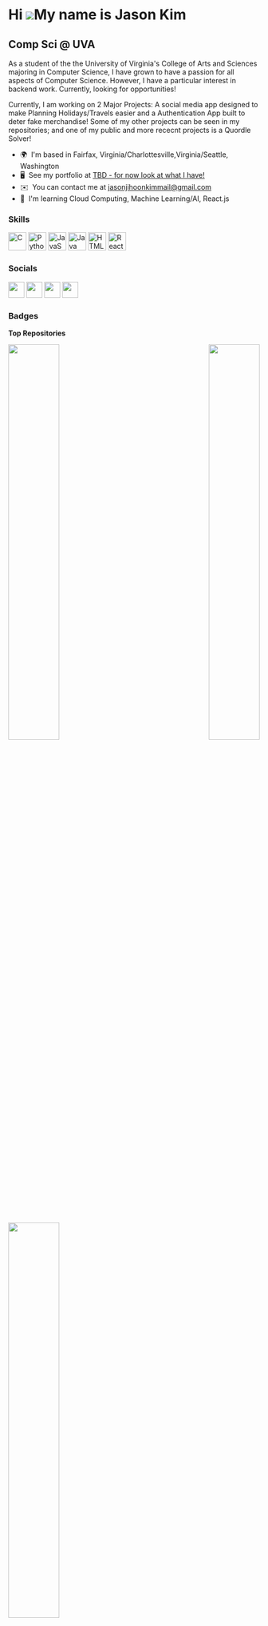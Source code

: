 Hi ![](https://user-images.githubusercontent.com/18350557/176309783-0785949b-9127-417c-8b55-ab5a4333674e.gif)My name is Jason Kim
=================================================================================================================================

Comp Sci @ UVA
-------------------------------

As a student of the the University of Virginia's College of Arts and Sciences majoring in Computer Science, I have grown to have a passion for all aspects of Computer Science. However, I have a particular interest in backend work. Currently, looking for opportunities!

Currently, I am working on 2 Major Projects: A social media app designed to make Planning Holidays/Travels easier and a Authentication App built to deter fake merchandise!  Some of my other projects can be seen in my repositories; and one of my public and more rececnt projects is a Quordle Solver!  

* 🌍  I'm based in Fairfax, Virginia/Charlottesville,Virginia/Seattle, Washington
* 🖥️  See my portfolio at [TBD - for now look at what I have!](https://github.com/Jason-Kim1023/JasonKimPortfolioWebsite)
* ✉️  You can contact me at [jasonjihoonkimmail@gmail.com](mailto:jasonjihoonkimmail@gmail.com)
* 🧠  I'm learning Cloud Computing, Machine Learning/AI, React.js

### Skills

<p align="left">
<a href="https://docs.microsoft.com/en-us/cpp/?view=msvc-170" target="_blank" rel="noreferrer"><img src="https://raw.githubusercontent.com/danielcranney/readme-generator/main/public/icons/skills/c-colored.svg" width="36" height="36" alt="C" /></a>
<a href="https://www.python.org/" target="_blank" rel="noreferrer"><img src="https://raw.githubusercontent.com/danielcranney/readme-generator/main/public/icons/skills/python-colored.svg" width="36" height="36" alt="Python" /></a>
<a href="https://developer.mozilla.org/en-US/docs/Web/JavaScript" target="_blank" rel="noreferrer"><img src="https://raw.githubusercontent.com/danielcranney/readme-generator/main/public/icons/skills/javascript-colored.svg" width="36" height="36" alt="JavaScript" /></a>
<a href="https://www.oracle.com/java/" target="_blank" rel="noreferrer"><img src="https://raw.githubusercontent.com/danielcranney/readme-generator/main/public/icons/skills/java-colored.svg" width="36" height="36" alt="Java" /></a>
<a href="https://developer.mozilla.org/en-US/docs/Glossary/HTML5" target="_blank" rel="noreferrer"><img src="https://raw.githubusercontent.com/danielcranney/readme-generator/main/public/icons/skills/html5-colored.svg" width="36" height="36" alt="HTML5" /></a>
<a href="https://reactjs.org/" target="_blank" rel="noreferrer"><img src="https://raw.githubusercontent.com/danielcranney/readme-generator/main/public/icons/skills/react-colored.svg" width="36" height="36" alt="React" /></a>
</p>


### Socials

<p align="left"> <a href="https://discord.com/users/Jason Kim#4391" target="_blank" rel="noreferrer"><img src="https://raw.githubusercontent.com/danielcranney/readme-generator/main/public/icons/socials/discord.svg" width="32" height="32" /></a> <a href="https://www.github.com/Jason-Kim1023" target="_blank" rel="noreferrer"><img src="https://raw.githubusercontent.com/danielcranney/readme-generator/main/public/icons/socials/github.svg" width="32" height="32" /></a> <a href="http://www.instagram.com/miknosaj_" target="_blank" rel="noreferrer"><img src="https://raw.githubusercontent.com/danielcranney/readme-generator/main/public/icons/socials/instagram.svg" width="32" height="32" /></a> <a href="https://www.linkedin.com/in/jason-kim-0325a0177/" target="_blank" rel="noreferrer"><img src="https://raw.githubusercontent.com/danielcranney/readme-generator/main/public/icons/socials/linkedin.svg" width="32" height="32" /></a></p>

### Badges

<b>Top Repositories</b>

<div width="100%" align="center"><a href="https://github.com/Jason-Kim1023/signLanguage" align="left"><img align="left" width="45%" src="https://github-readme-stats.vercel.app/api/pin/?username=Jason-Kim1023&repo=signLanguage&title_color=14b8a6&text_color=14b8a6&icon_color=3382ed&bg_color=312e81&hide_border=true&locale=en" /></a><a href="https://github.com/Jason-Kim1023/FBLA" align="right"><img align="right" width="45%" src="https://github-readme-stats.vercel.app/api/pin/?username=Jason-Kim1023&repo=FBLA&title_color=14b8a6&text_color=14b8a6&icon_color=3382ed&bg_color=312e81&hide_border=true&locale=en" /></a></div><br /><br /><br /><br /><br /><br /><br />

<br />

<div width="100%" align="center"><a href="https://github.com/Jason-Kim1023/JasonKimPortfolioWebsite" align="left"><img align="left" width="45%" src="https://github-readme-stats.vercel.app/api/pin/?username=Jason-Kim1023&repo=JasonKimPortfolioWebsite&title_color=14b8a6&text_color=14b8a6&icon_color=3382ed&bg_color=312e81&hide_border=true&locale=en" /></a></div>

